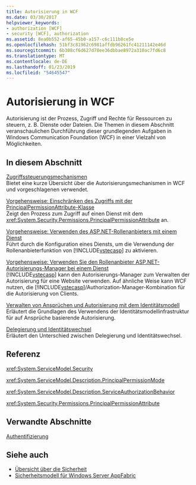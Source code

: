 ```yaml
---
title: Autorisierung in WCF
ms.date: 03/30/2017
helpviewer_keywords:
- authorization [WCF]
- security [WCF], authorization
ms.assetid: 8ea0b552-af65-45b0-a157-c6c111b8ce5e
ms.openlocfilehash: 51bf3c81962c6981affdb96261fc41211142e46d
ms.sourcegitcommit: 6b308cf6d627d78ee36dbbae8972a310ac7fd6c8
ms.translationtype: MT
ms.contentlocale: de-DE
ms.lasthandoff: 01/23/2019
ms.locfileid: "54645547"
---
```

# <a name="authorization-in-wcf"></a>Autorisierung in WCF
Autorisierung ist der Prozess, Zugriff und Rechte für Ressourcen zu steuern, z. B. Dienste oder Dateien. Die Themen in diesem Abschnitt veranschaulichen Durchführung dieser grundlegenden Aufgaben in Windows Communication Foundation (WCF) in einer Vielzahl von Möglichkeiten.  
  
## <a name="in-this-section"></a>In diesem Abschnitt  
 [Zugriffssteuerungsmechanismen](../../../../docs/framework/wcf/feature-details/access-control-mechanisms.md)  
 Bietet eine kurze Übersicht über die Autorisierungsmechanismen in WCF und vorgeschlagenen verwendet.  
  
 [Vorgehensweise: Einschränken des Zugriffs mit der PrincipalPermissionAttribute-Klasse](../../../../docs/framework/wcf/how-to-restrict-access-with-the-principalpermissionattribute-class.md)  
 Zeigt den Prozess zum Zugriff auf einen Dienst mit dem <xref:System.Security.Permissions.PrincipalPermissionAttribute> an.  
  
 [Vorgehensweise: Verwenden des ASP.NET-Rollenanbieters mit einem Dienst](../../../../docs/framework/wcf/feature-details/how-to-use-the-aspnet-role-provider-with-a-service.md)  
 Führt durch die Konfiguration eines Diensts, um die Verwendung der Rollenanbieterfunktion von [!INCLUDE[vstecasp](../../../../includes/vstecasp-md.md)] zu aktivieren.  
  
 [Vorgehensweise: Verwenden Sie den Rollenanbieter ASP.NET-Autorisierungs-Manager bei einem Dienst](../../../../docs/framework/wcf/feature-details/how-to-use-the-aspnet-authorization-manager-role-provider-with-a-service.md)  
 [!INCLUDE[vstecasp](../../../../includes/vstecasp-md.md)] kann den Autorisierungs-Manager zum Verwalten der Autorisierung für eine Website verwenden. Auf ähnliche Weise kann WCF nutzen, die [!INCLUDE[vstecasp](../../../../includes/vstecasp-md.md)]/Authorization-Manager-Kombination für die Autorisierung von Clients.  
  
 [Verwalten von Ansprüchen und Autorisierung mit dem Identitätsmodell](../../../../docs/framework/wcf/feature-details/managing-claims-and-authorization-with-the-identity-model.md)  
 Erläutert die Grundlagen des Verwendens der Identitätsmodellinfrastruktur für auf Ansprüche basierende Autorisierung.  
  
 [Delegierung und Identitätswechsel](../../../../docs/framework/wcf/feature-details/delegation-and-impersonation-with-wcf.md)  
 Erläutert den Unterschied zwischen Delegierung und Identitätswechsel.  
  
## <a name="reference"></a>Referenz  
 <xref:System.ServiceModel.Security>  
  
 <xref:System.ServiceModel.Description.PrincipalPermissionMode>  
  
 <xref:System.ServiceModel.Description.ServiceAuthorizationBehavior>  
  
 <xref:System.Security.Permissions.PrincipalPermissionAttribute>  
  
## <a name="related-sections"></a>Verwandte Abschnitte  
 [Authentifizierung](../../../../docs/framework/wcf/feature-details/authentication-in-wcf.md)  
  
## <a name="see-also"></a>Siehe auch
- [Übersicht über die Sicherheit](../../../../docs/framework/wcf/feature-details/security-overview.md)
- [Sicherheitsmodell für Windows Server AppFabric](https://go.microsoft.com/fwlink/?LinkID=201279&clcid=0x409)
